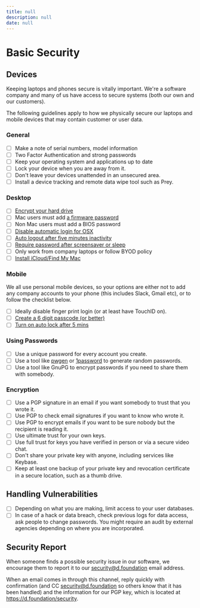 ```yaml
---
title: null
description: null
date: null
---
```


# Basic Security

## Devices

Keeping laptops and phones secure is vitally important. We're a software company and many of us have access to secure systems (both our own and our customers).

The following guidelines apply to how we physically secure our laptops and mobile devices that may contain customer or user data.

### General

- [ ] Make a note of serial numbers, model information
- [ ] Two Factor Authentication and strong passwords
- [ ] Keep your operating system and applications up to date
- [ ] Lock your device when you are away from it.
- [ ] Don't leave your devices unattended in an unsecured area.
- [ ] Install a device tracking and remote data wipe tool such as Prey.

### Desktop

- [ ] [Encrypt your hard drive](https://support.apple.com/en-gb/HT204837)
- [ ] Mac users must add [a firmware password](https://support.apple.com/en-gb/HT204455)
- [ ] Non Mac users must add a BIOS password
- [ ] [Disable automatic login for OSX](https://www.intego.com/mac-security-blog/mac-security-tip-disable-automatic-login/)
- [ ] [Auto logout after five minutes inactivity](https://support.apple.com/en-gb/HT201988)
- [ ] [Require password after screensaver or sleep](https://support.apple.com/en-gb/HT204379)
- [ ] Only work from company laptops or follow BYOD policy
- [ ] [Install iCloud/Find My Mac](https://www.icloud.com/)

### Mobile

We all use personal mobile devices, so your options are either not to add any company accounts to your phone (this includes Slack, Gmail etc), or to follow the checklist below.

- [ ] Ideally disable finger print login (or at least have TouchID on).
- [ ] [Create a 6 digit passcode (or better)](http://www.cnet.com/uk/how-to/secure-your-ios-device-with-a-six-digit-passcode-on-ios-9/)
- [ ] [Turn on auto lock after 5 mins](http://www.imore.com/how-change-auto-lock-time-your-iphone-or-ipad)

### Using Passwords

- [ ] Use a unique password for every account you create.
- [ ] Use a tool like [pwgen](https://github.com/jbernard/pwgen) or [1password](https://1password.com) to generate random passwords.
- [ ] Use a tool like GnuPG to encrypt passwords if you need to share them with somebody.

### Encryption

- [ ] Use a PGP signature in an email if you want somebody to trust that you wrote it.
- [ ] Use PGP to check email signatures if you want to know who wrote it.
- [ ] Use PGP to encrypt emails if you want to be sure nobody but the recipient is reading it.
- [ ] Use ultimate trust for your own keys.
- [ ] Use full trust for keys you have verified in person or via a secure video chat.
- [ ] Don't share your private key with anyone, including services like Keybase.
- [ ] Keep at least one backup of your private key and revocation certificate in a secure location, such as a thumb drive.

## Handling Vulnerabilities

- [ ] Depending on what you are making, limit access to your user databases.
- [ ] In case of a hack or data breach, check previous logs for data access, ask people to change passwords. You might require an audit by external agencies depending on where you are incorporated.

## Security Report

When someone finds a possible security issue in our software, we encourage them to report it to our <security@d.foundation> email address.

When an email comes in through this channel, reply quickly with confirmation (and CC <security@d.foundation> so others know that it has been handled) and the information for our PGP key, which is located at <https://d.foundation/security>.


